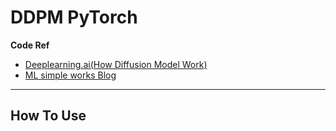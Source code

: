 # DDPM PyTorch

**Code Ref**
- [Deeplearning.ai(How Diffusion Model Work)](https://www.deeplearning.ai/short-courses/how-diffusion-models-work/)
- [ML simple works Blog](https://metamath1.github.io/blog/posts/diffusion/ddpm_part2-2.html?utm_source=pytorchkr)
---
## How To Use

```sh

```